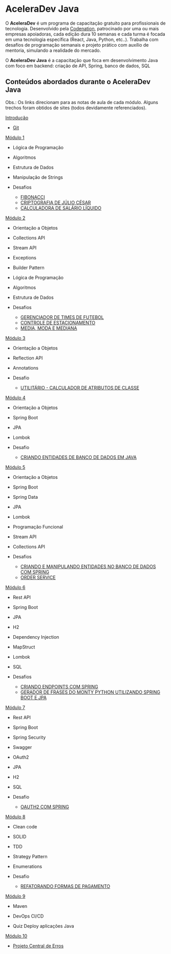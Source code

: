 # AceleraDev Java  

O **AceleraDev** é um programa de capacitação gratuito para profissionais de tecnologia. Desenvolvido pela [Codenation](https://codenation.dev/), patrocinado por uma ou mais empresas apoiadoras, cada edição dura 10 semanas e cada turma é focada em uma tecnologia específica (React, Java, Python, etc..). Trabalha com desafios de programação semanais e projeto prático com auxílio de mentoria, simulando a realidade do mercado.

O **AceleraDev Java** é a capacitação que foca em desenvolvimento Java com foco em backend: criação de API, Spring, banco de dados, SQL

## Conteúdos abordados durante o **AceleraDev Java**

Obs.: Os links direcionam para as notas de aula de cada módulo. Alguns trechos foram obtidos de sites (todos devidamente referenciados).

[Introdução](/Introducao)

  - [Git](/Introducao/git.md)

[Módulo 1](/Modulo_1/notas.md)

  - Lógica de Programação
 
  - Algoritmos
  
  - Estrutura de Dados
 
  - Manipulação de Strings
  
  - Desafios
    - [FIBONACCI](/Modulo_1/desafios/Fibonacci)
	- [CRIPTOGRAFIA DE JÚLIO CÉSAR](/Modulo_1/desafios/Criptografia_de_Julio_Cesar)
	- [CALCULADORA DE SALÁRIO LÍQUIDO](/Modulo_1/desafios/Calculadora_de_Salario_Liquido)
	
[Módulo 2](/Modulo_2/notas.md)

  - Orientação a Objetos
  
  - Collections API
  
  - Stream API
  
  - Exceptions
  
  - Builder Pattern
  
  - Lógica de Programação
  
  - Algoritmos
  
  - Estrutura de Dados
  
  - Desafios
    - [GERENCIADOR DE TIMES DE FUTEBOL](/Modulo_2/desafios/Gerenciador_de_Times_de_Futebol)
	- [CONTROLE DE ESTACIONAMENTO](/Modulo_2/desafios/Controle_de_estacionamento)
	- [MEDIA, MODA E MEDIANA](/Modulo_2/desafios/Media_Moda_e_Mediana)
	
[Módulo 3](/Modulo_3/notas.md)

  - Orientação a Objetos
  
  - Reflection API
  
  - Annotations
  
  - Desafio
    - [UTILITÁRIO - CALCULADOR DE ATRIBUTOS DE CLASSE](/Modulo_3/desafios/Calculador_de_Atributos_de_Classe)
	
[Módulo 4](/Modulo_4/notas.md)

  - Orientação a Objetos
  
  - Spring Boot
  
  - JPA
  
  - Lombok
  
  - Desafio
    - [CRIANDO ENTIDADES DE BANCO DE DADOS EM JAVA](/Modulo_4/desafios/Criando_Entidades_de_Banco_de_Dados_em_Java)
	
[Módulo 5](/Modulo_5/notas.md)

  - Orientação a Objetos
  
  - Spring Boot
  
  - Spring Data
  
  - JPA
  
  - Lombok
  
  - Programação Funcional
  
  - Stream API
  
  - Collections API
  
  - Desafios
    - [CRIANDO E MANIPULANDO ENTIDADES NO BANCO DE DADOS COM SPRING](/Modulo_5/desafios/Criando_e_manipulando_entidades_no_Banco_de_dados_com_Spring)
	- [ORDER SERVICE](/Modulo_5/desafios/Order_Service)
	
[Módulo 6](/Modulo_6/notas.md)

  - Rest API
  
  - Spring Boot
  
  - JPA
  
  - H2
  
  - Dependency Injection
  
  - MapStruct
  
  - Lombok
  
  - SQL
  
  - Desafios
    - [CRIANDO ENDPOINTS COM SPRING](/Modulo_6/desafios/Criando_endpoints_com_Spring)
	- [GERADOR DE FRASES DO MONTY PYTHON UTILIZANDO SPRING BOOT E JPA](/Modulo_6/desafios/Gerador_de_frases_do_Monty_Python_utilizando_Spring_Boot_e_JPA)
	
[Módulo 7](/Modulo_7/notas.md)	

  - Rest API
  
  - Spring Boot
  
  - Spring Security
  
  - Swagger
  
  - OAuth2
  
  - JPA
  
  - H2
  
  - SQL
  
  - Desafio
    - [OAUTH2 COM SPRING](/Modulo_7/desafios/Oauth2_com_Spring)
  
[Módulo 8](/Modulo_8/notas.md)	   

  - Clean code

  - SOLID
  
  - TDD
  
  - Strategy Pattern
  
  - Enumerations
  
  - Desafio
    - [REFATORANDO FORMAS DE PAGAMENTO](/Modulo_8/desafios/Refatorando_Formas_de_Pagamento)
	
[Módulo 9](/Modulo_9/notas.md)	

  - Maven
  
  - DevOps CI/CD
  
  - Quiz Deploy aplicações Java
  
[Módulo 10](/Modulo_10/notas.md)	  

  - [Projeto Central de Erros](https://github.com/marciafc/error-center-api)
